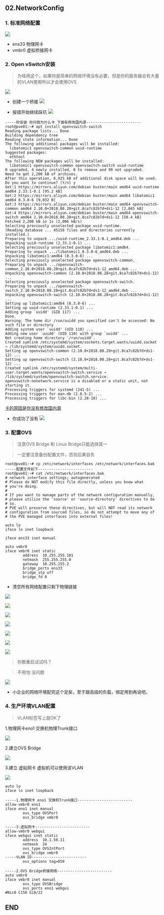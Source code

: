 ## 02.NetworkConfig

### 1. 标准网络配置

![](.02.NetworkConfig_images/8a980f19.png)

- ens33 物理网卡
- vmbr0 虚拟桥接网卡

### 2. Open vSwitch安装

> 为啥用这个，如果你是简单的网络环境没有必要，但是你的服务器会有大量的VLAN使用所以才会使用OVS


![](.02.NetworkConfig_images/fbc4162a.png)

- 创建一个桥接
![](.02.NetworkConfig_images/c5a27142.png)

- 报错开始继续踩坑
![](.02.NetworkConfig_images/e196da98.png)

````
-----秒安装 你问我为什么卡 下面有修改国内源-------------------------
root@pve01:~# apt install openvswitch-switch
Reading package lists... Done
Building dependency tree       
Reading state information... Done
The following additional packages will be installed:
  libatomic1 openvswitch-common uuid-runtime
Suggested packages:
  ethtool
The following NEW packages will be installed:
  libatomic1 openvswitch-common openvswitch-switch uuid-runtime
0 upgraded, 4 newly installed, 0 to remove and 99 not upgraded.
Need to get 2,200 kB of archives.
After this operation, 6,925 kB of additional disk space will be used.
Do you want to continue? [Y/n] y
Get:1 https://mirrors.aliyun.com/debian buster/main amd64 uuid-runtime amd64 2.33.1-0.1 [95.2 kB]
Get:2 https://mirrors.aliyun.com/debian buster/main amd64 libatomic1 amd64 8.3.0-6 [9,032 B]
Get:3 https://mirrors.aliyun.com/debian buster/main amd64 openvswitch-common amd64 2.10.0+2018.08.28+git.8ca7c82b7d+ds1-12 [2,045 kB]
Get:4 https://mirrors.aliyun.com/debian buster/main amd64 openvswitch-switch amd64 2.10.0+2018.08.28+git.8ca7c82b7d+ds1-12 [50.4 kB]
Fetched 2,200 kB in 1s (2,006 kB/s)           
Selecting previously unselected package uuid-runtime.
(Reading database ... 45158 files and directories currently installed.)
Preparing to unpack .../uuid-runtime_2.33.1-0.1_amd64.deb ...
Unpacking uuid-runtime (2.33.1-0.1) ...
Selecting previously unselected package libatomic1:amd64.
Preparing to unpack .../libatomic1_8.3.0-6_amd64.deb ...
Unpacking libatomic1:amd64 (8.3.0-6) ...
Selecting previously unselected package openvswitch-common.
Preparing to unpack .../openvswitch-common_2.10.0+2018.08.28+git.8ca7c82b7d+ds1-12_amd64.deb ...
Unpacking openvswitch-common (2.10.0+2018.08.28+git.8ca7c82b7d+ds1-12) ...
Selecting previously unselected package openvswitch-switch.
Preparing to unpack .../openvswitch-switch_2.10.0+2018.08.28+git.8ca7c82b7d+ds1-12_amd64.deb ...
Unpacking openvswitch-switch (2.10.0+2018.08.28+git.8ca7c82b7d+ds1-12) ...
Setting up libatomic1:amd64 (8.3.0-6) ...
Setting up uuid-runtime (2.33.1-0.1) ...
Adding group `uuidd' (GID 117) ...
Done.
Warning: The home dir /run/uuidd you specified can't be accessed: No such file or directory
Adding system user `uuidd' (UID 110) ...
Adding new user `uuidd' (UID 110) with group `uuidd' ...
Not creating home directory `/run/uuidd'.
Created symlink /etc/systemd/system/sockets.target.wants/uuidd.socket → /lib/systemd/system/uuidd.socket.
Setting up openvswitch-common (2.10.0+2018.08.28+git.8ca7c82b7d+ds1-12) ...
Setting up openvswitch-switch (2.10.0+2018.08.28+git.8ca7c82b7d+ds1-12) ...
Created symlink /etc/systemd/system/multi-user.target.wants/openvswitch-switch.service → /lib/systemd/system/openvswitch-switch.service.
openvswitch-nonetwork.service is a disabled or a static unit, not starting it.
Processing triggers for systemd (241-5) ...
Processing triggers for man-db (2.8.5-2) ...
Processing triggers for libc-bin (2.28-10) ...
````
[卡的原因是你没有修改国内源](03.proxmox国内源.md)

- 你成功了没有
![](.02.NetworkConfig_images/7810d295.png)

### 3. 配置OVS
> 注意OVS Bridge 和 Linux Bridge只能选择其一

> 一定要注意备份配置文件，否则后果自负

````
root@pve01:~# cp /etc/network/interfaces /etc/network/interfaces.bak
-----配置文件如下-------------------------
root@pve01:~# cat /etc/network/interfaces.bak
# network interface settings; autogenerated
# Please do NOT modify this file directly, unless you know what
# you're doing.
#
# If you want to manage parts of the network configuration manually,
# please utilize the 'source' or 'source-directory' directives to do
# so.
# PVE will preserve these directives, but will NOT read its network
# configuration from sourced files, so do not attempt to move any of
# the PVE managed interfaces into external files!

auto lo
iface lo inet loopback

iface ens33 inet manual

auto vmbr0
iface vmbr0 inet static
        address  10.255.255.101
        netmask  255.255.255.0
        gateway  10.255.255.2
        bridge_ports ens33
        bridge_stp off
        bridge_fd 0
````
- 清空所有网络配置只剩下物理链接

![](.02.NetworkConfig_images/399206e6.png)

![](.02.NetworkConfig_images/33bd93d3.png)

![](.02.NetworkConfig_images/d75770cb.png)

![](.02.NetworkConfig_images/dece643b.png)

![](.02.NetworkConfig_images/769e554e.png)

![](.02.NetworkConfig_images/e6c8cf1a.png)

![](.02.NetworkConfig_images/b327e6cc.png)

> 你敢重启试试吗？

> 不用怕 没问题

![](.02.NetworkConfig_images/e016193d.png)

- 小企业的网络环境配完这个足矣，至于跟高级的负载，绑定用到再说吧。

### 4. 生产环境VLAN配置

> VLAN标签写上就OK了

1.物理网卡eno1 交换机物理Trunk接口

![](.02.NetworkConfig_images/1244dee6.png)

2.建立OVS Bridge

![](.02.NetworkConfig_images/4912f37f.png)

3.建立 虚拟网卡 虚拟机可以使用该VLAN

![](.02.NetworkConfig_images/8513f99a.png)

````
auto lo
iface lo inet loopback

-----1.物理网卡 eno1 交换机Trunk接口-------------------------
allow-vmbr0 eno1
iface eno1 inet manual
        ovs_type OVSPort
        ovs_bridge vmbr0

-----3.虚拟网卡-------------------------
allow-vmbr0 webgui
iface webgui inet static
        address  10.1.50.11
        netmask  24
        ovs_type OVSIntPort
        ovs_bridge vmbr0
-----VLAN ID-------------------------
        ovs_options tag=850

-----2.OVS Bridge桥接网络-------------------------
auto vmbr0
iface vmbr0 inet manual
        ovs_type OVSBridge
        ovs_ports eno1 webgui
#Nic0 C150 Gi0/22
````

## END
